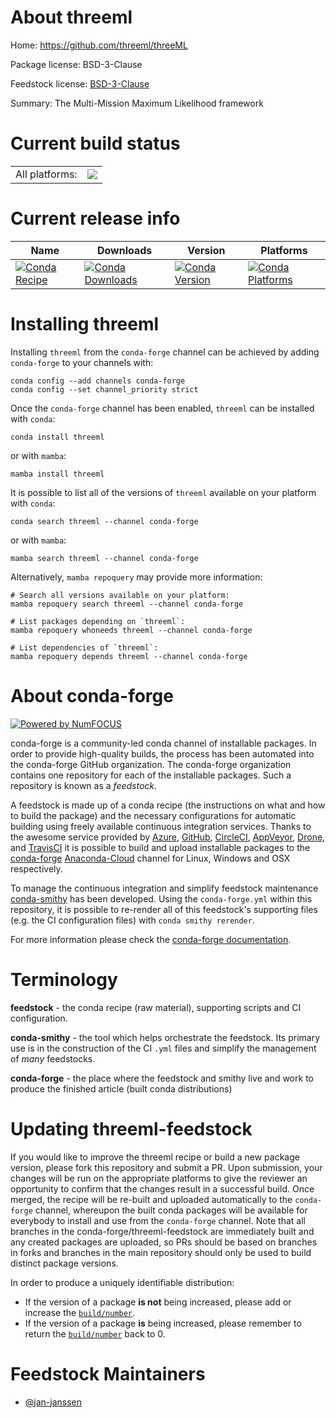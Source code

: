 About threeml
=============

Home: https://github.com/threeml/threeML

Package license: BSD-3-Clause

Feedstock license: [BSD-3-Clause](https://github.com/conda-forge/threeml-feedstock/blob/main/LICENSE.txt)

Summary: The Multi-Mission Maximum Likelihood framework

Current build status
====================


<table><tr><td>All platforms:</td>
    <td>
      <a href="https://dev.azure.com/conda-forge/feedstock-builds/_build/latest?definitionId=16870&branchName=main">
        <img src="https://dev.azure.com/conda-forge/feedstock-builds/_apis/build/status/threeml-feedstock?branchName=main">
      </a>
    </td>
  </tr>
</table>

Current release info
====================

| Name | Downloads | Version | Platforms |
| --- | --- | --- | --- |
| [![Conda Recipe](https://img.shields.io/badge/recipe-threeml-green.svg)](https://anaconda.org/conda-forge/threeml) | [![Conda Downloads](https://img.shields.io/conda/dn/conda-forge/threeml.svg)](https://anaconda.org/conda-forge/threeml) | [![Conda Version](https://img.shields.io/conda/vn/conda-forge/threeml.svg)](https://anaconda.org/conda-forge/threeml) | [![Conda Platforms](https://img.shields.io/conda/pn/conda-forge/threeml.svg)](https://anaconda.org/conda-forge/threeml) |

Installing threeml
==================

Installing `threeml` from the `conda-forge` channel can be achieved by adding `conda-forge` to your channels with:

```
conda config --add channels conda-forge
conda config --set channel_priority strict
```

Once the `conda-forge` channel has been enabled, `threeml` can be installed with `conda`:

```
conda install threeml
```

or with `mamba`:

```
mamba install threeml
```

It is possible to list all of the versions of `threeml` available on your platform with `conda`:

```
conda search threeml --channel conda-forge
```

or with `mamba`:

```
mamba search threeml --channel conda-forge
```

Alternatively, `mamba repoquery` may provide more information:

```
# Search all versions available on your platform:
mamba repoquery search threeml --channel conda-forge

# List packages depending on `threeml`:
mamba repoquery whoneeds threeml --channel conda-forge

# List dependencies of `threeml`:
mamba repoquery depends threeml --channel conda-forge
```


About conda-forge
=================

[![Powered by
NumFOCUS](https://img.shields.io/badge/powered%20by-NumFOCUS-orange.svg?style=flat&colorA=E1523D&colorB=007D8A)](https://numfocus.org)

conda-forge is a community-led conda channel of installable packages.
In order to provide high-quality builds, the process has been automated into the
conda-forge GitHub organization. The conda-forge organization contains one repository
for each of the installable packages. Such a repository is known as a *feedstock*.

A feedstock is made up of a conda recipe (the instructions on what and how to build
the package) and the necessary configurations for automatic building using freely
available continuous integration services. Thanks to the awesome service provided by
[Azure](https://azure.microsoft.com/en-us/services/devops/), [GitHub](https://github.com/),
[CircleCI](https://circleci.com/), [AppVeyor](https://www.appveyor.com/),
[Drone](https://cloud.drone.io/welcome), and [TravisCI](https://travis-ci.com/)
it is possible to build and upload installable packages to the
[conda-forge](https://anaconda.org/conda-forge) [Anaconda-Cloud](https://anaconda.org/)
channel for Linux, Windows and OSX respectively.

To manage the continuous integration and simplify feedstock maintenance
[conda-smithy](https://github.com/conda-forge/conda-smithy) has been developed.
Using the ``conda-forge.yml`` within this repository, it is possible to re-render all of
this feedstock's supporting files (e.g. the CI configuration files) with ``conda smithy rerender``.

For more information please check the [conda-forge documentation](https://conda-forge.org/docs/).

Terminology
===========

**feedstock** - the conda recipe (raw material), supporting scripts and CI configuration.

**conda-smithy** - the tool which helps orchestrate the feedstock.
                   Its primary use is in the construction of the CI ``.yml`` files
                   and simplify the management of *many* feedstocks.

**conda-forge** - the place where the feedstock and smithy live and work to
                  produce the finished article (built conda distributions)


Updating threeml-feedstock
==========================

If you would like to improve the threeml recipe or build a new
package version, please fork this repository and submit a PR. Upon submission,
your changes will be run on the appropriate platforms to give the reviewer an
opportunity to confirm that the changes result in a successful build. Once
merged, the recipe will be re-built and uploaded automatically to the
`conda-forge` channel, whereupon the built conda packages will be available for
everybody to install and use from the `conda-forge` channel.
Note that all branches in the conda-forge/threeml-feedstock are
immediately built and any created packages are uploaded, so PRs should be based
on branches in forks and branches in the main repository should only be used to
build distinct package versions.

In order to produce a uniquely identifiable distribution:
 * If the version of a package **is not** being increased, please add or increase
   the [``build/number``](https://docs.conda.io/projects/conda-build/en/latest/resources/define-metadata.html#build-number-and-string).
 * If the version of a package **is** being increased, please remember to return
   the [``build/number``](https://docs.conda.io/projects/conda-build/en/latest/resources/define-metadata.html#build-number-and-string)
   back to 0.

Feedstock Maintainers
=====================

* [@jan-janssen](https://github.com/jan-janssen/)

